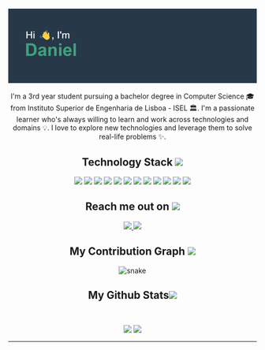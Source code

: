 ![alt text](https://github.com/danielpina29/danielpina29/blob/main/header.png)

<p align="center">
  I'm a 3rd year student pursuing a bachelor degree in Computer Science 🎓 from Instituto Superior de Engenharia de Lisboa - ISEL 🏛. I'm a passionate learner who's always willing to learn and work across technologies and domains 💡. I love to explore new technologies and leverage them to solve real-life problems ✨. 
</p> 

<h2 align="center">Technology Stack <img src="https://github.com/ritik307/ritik307/blob/main/images/laptop.gif" width="50"></h2>

<p align="center">
 <img src="https://img.shields.io/badge/C-00599C?style=flat-square&logo=c&logoColor=white"/>
<img src="https://img.shields.io/badge/-java-E34A86?style=flat-square&logo=java"/>
<img src="https://img.shields.io/badge/-HTML5-E34F26?style=flat-square&logo=html5&logoColor=white"/>
<img src="https://img.shields.io/badge/-CSS3-1572B6?style=flat-square&logo=css3"/>
<img src="https://img.shields.io/badge/-Bootstrap-563D7C?style=flat-square&logo=bootstrap"/>
<img src="https://img.shields.io/badge/-Heroku-430098?style=flat-square&logo=heroku"/>
<img src="https://img.shields.io/badge/-JavaScript-black?style=flat-square&logo=javascript"/>
<img src="https://img.shields.io/badge/-Nodejs-black?style=flat-square&logo=Node.js"/>
<img src="https://img.shields.io/badge/-React-black?style=flat-square&logo=react"/>
<img src="https://img.shields.io/badge/-MongoDB-black?style=flat-square&logo=mongodb"/>
<img src="https://img.shields.io/badge/-Git-black?style=flat-square&logo=git"/>
<img src="https://img.shields.io/badge/-GitHub-black?style=flat-square&logo=github"/>
</p>

<h2 align="center">Reach me out on <img src="https://media0.giphy.com/media/jqNPzdTTxQfOgOqpO4/source.gif" width="50"></h2>

<p align="center">
<a href="mailto: danielpina2907@gmail.com">
 <img src="https://img.shields.io/badge/-Daniel Pina-c14438?style=flat-square&logo=Gmail&logoColor=white&link=mailto:danielpina2907@gmail.com"/>
</a>
<a href="https://www.linkedin.com/in/daniel-pina-37a1851b7/">
 <img src="https://img.shields.io/badge/-Daniel Pina-blue?style=flat-square&logo=Linkedin&logoColor=white&link=https://www.linkedin.com/in/daniel-pina-37a1851b7/"/>
</a>
</p>


<h2 align="center">
  My Contribution Graph <img src="https://media.giphy.com/media/xUA7aZeLE2e0P7Znz2/giphy.gif" width="50">
</h2>
<p align="center">
  <img src="https://github.com/ritik307/ritik307/raw/output/github-contribution-grid-snake.svg" alt="snake"></center>
</p>

<h2 align="center">
  My Github Stats<img src="https://media.giphy.com/media/VgCDAzcKvsR6OM0uWg/giphy.gif" width="50">
</h2>
 
<br>

<p align = "center">
  <img  src = "https://github-readme-stats.vercel.app/api?username=danielpina29&show_icons=true&theme=vue-dark&line_height=27">
  <img src = "https://github-readme-stats.vercel.app/api/top-langs/?username=danielpina29&hide=shell,batchfile,&theme=vue-dark">
</p>

<hr>
